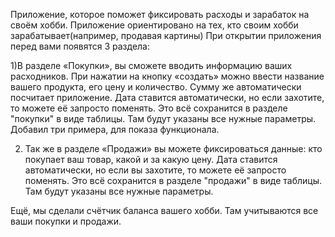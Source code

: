 Приложение, которое поможет фиксировать расходы и зарабаток на своём хобби. 
Приложение ориентировано на тех, кто своим хобби зарабатывает(например, продавая картины)
При открытии приложения перед вами появятся 3 раздела:

1)В разделе «Покупки», вы сможете вводить информацию ваших расходников. При нажатии на кнопку «создать» можно ввести название вашего продукта, его цену и количество. Сумму же автоматически посчитает приложение. Дата ставится автоматически, но если захотите, то можете её запросто поменять. Это всё сохранится в разделе "покупки" в виде таблицы. Там будут указаны все нужные параметры. Добавил три примера, для показа функционала.

2) Так же в разделе «Продажи» вы можете фиксироваться данные: кто покупает ваш товар, какой и за какую цену. Дата ставится автоматически, но если вы захотите, то можете её запросто поменять. Это всё сохранится в разделе "продажи" в виде таблицы. Там будут указаны все нужные параметры.

Ещё, мы сделали счётчик баланса вашего хобби. Там учитываются все ваши покупки и продажи. 
